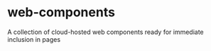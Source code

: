 # web-components
A collection of cloud-hosted web components ready for immediate inclusion in pages
